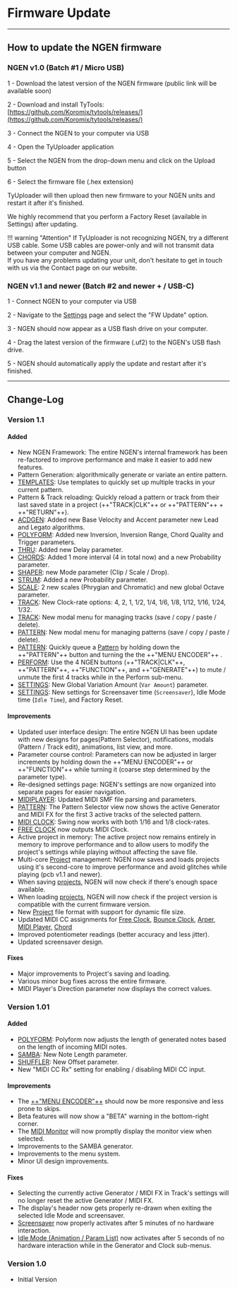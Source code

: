 # Firmware Update

---

## How to update the NGEN firmware

###  NGEN v1.0 (Batch #1 / Micro USB)

1 - Download the latest version of the NGEN firmware (public link will be available soon)

2 - Download and install TyTools: [https://github.com/Koromix/tytools/releases/](https://github.com/Koromix/tytools/releases/)

3 - Connect the NGEN to your computer via USB

4 - Open the TyUploader application

5 - Select the NGEN from the drop-down menu and click on the Upload button

6 - Select the firmware file (.hex extension)

TyUploader will then upload then new firmware to your NGEN units and restart it after it's finished. 

We highly recommend that you perform a Factory Reset (available in Settings) after updating.

!!! warning "Attention"
        If TyUploader is not recognizing NGEN, try a different USB cable. Some USB cables are power-only and will not transmit data between your computer and NGEN.  
        If you have any problems updating your unit, don't hesitate to get in touch with us via the Contact page on our website.

### NGEN v1.1 and newer (Batch #2 and newer + / USB-C)

1 - Connect NGEN to your computer via USB

2 - Navigate to the [Settings](settings.md) page and select the "FW Update" option.

3 - NGEN should now appear as a USB flash drive on your computer.

4 - Drag the latest version of the firmware (.uf2) to the NGEN's USB flash drive.

5 - NGEN should automatically apply the update and restart after it's finished.

---

## Change-Log

### Version 1.1

#### Added
- New NGEN Framework: The entire NGEN's internal framework has been re-factored to improve performance and make it easier to add new features.
- Pattern Generation: algorithmically generate or variate an entire pattern.
- [TEMPLATES](tools.md#template): Use templates to quickly set up multiple tracks in your current pattern.
- Pattern & Track reloading: Quickly reload a pattern or track from their last saved state in a project (++"TRACK|CLK"++ or ++"PATTERN"++ + ++"RETURN"++).
- [ACDGEN](generators.md#acdgen): Added new Base Velocity and Accent parameter new Lead and Legato algorithms.
- [POLYFORM](generators.md#polyform): Added new Inversion, Inversion Range, Chord Quality and Trigger parameters.
- [THRU](generators.md#thru): Added new Delay parameter.
- [CHORDS](midifx.md#chords): Added 1 more interval (4 in total now) and a new Probability parameter.
- [SHAPER](midifx.md#shaper): new Mode parameter (Clip / Scale / Drop).
- [STRUM](midifx.md#strum): Added a new Probability parameter.
- [SCALE](scale.md): 2 new scales (Phrygian and Chromatic) and new global Octave parameter.
- [TRACK](track.md): New Clock-rate options: 4, 2, 1, 1/2, 1/4, 1/6, 1/8, 1/12, 1/16, 1/24, 1/32.
- [TRACK](track.md): New modal menu for managing tracks (save / copy / paste / delete).
- [PATTERN](pattern.md#pattern-menu): New modal menu for managing patterns (save / copy / paste / delete).
- [PATTERN](pattern.md): Quickly queue a [Pattern](pattern.md) by holding down the ++"PATTERN"++ button and turning the the ++"MENU ENCODER"++ .
- [PERFORM](perform.md): Use the 4 NGEN buttons (++"TRACK|CLK"++, ++"PATTERN"++, ++"FUNCTION"++, and ++"GENERATE"++) to mute / unmute the first 4 tracks while in the Perform sub-menu.
- [SETTINGS](settings.md): New Global Variation Amount (```Var Amount```) parameter.
- [SETTINGS](settings.md): New settings for Screensaver time (```Screensaver```), Idle Mode time (```Idle Time```), and Factory Reset.

#### Improvements
- Updated user interface design: The entire NGEN UI has been update with new designs for pages(Pattern Selector), notifications, modals (Pattern / Track edit), animations, list view, and more.
- Parameter course control: Parameters can now be adjusted in larger increments by holding down the ++"MENU ENCODER"++ or ++"FUNCTION"++ while turning it (coarse step determined by the parameter type).
- Re-designed settings page: NGEN's settings are now organized into separate pages for easier navigation.
- [MIDIPLAYER](generators.md#midi-player): Updated MIDI SMF file parsing and parameters.
- [PATTERN](pattern.md): The Pattern Selector view now shows the active Generator and MIDI FX for the first 3 active tracks of the selected pattern.
- [MIDI CLOCK](clockgen.md#midi-clock): Swing now works with both 1/16 and 1/8 clock-rates.
- [FREE CLOCK](clockgen.md#free-clock) now outputs MIDI Clock.
- Active project in memory: The active project now remains entirely in memory to improve performance and to allow users to modify the project's settings while playing without affecting the save file.
- Multi-core [Project](projects.md) management: NGEN now saves and loads projects using it's second-core to improve performance and avoid glitches while playing (pcb v1.1 and newer).
- When saving [projects](projects.md), NGEN will now check if there's enough space available.
- When loading [projects](projects.md), NGEN will now check if the project version is compatible with the current firmware version.
- New [Project](projects.md) file format with support for dynamic file size.
- Updated MIDI CC assignments for [Free Clock](clockgen.md#free-clock), [Bounce Clock](clockgen.md#bounce-clock), [Arper](generators.md#arper), [MIDI Player](generators.md#midi-player), [Chord](midifx.md#chord) 
- Improved potentiometer readings (better accuracy and less jitter).
- Updated screensaver design.

  
#### Fixes
- Major improvements to Project's saving and loading.
- Various minor bug fixes across the entire firmware.
- MIDI Player's Direction parameter now displays the correct values.

### Version 1.01

#### Added

- [POLYFORM](generators.md#polyform): Polyform now adjusts the length of generated notes based on the length of incoming MIDI notes.
- [SAMBA](generators.md#samba): New Note Length parameter.
- [SHUFFLER](generators.md#samba): New Offset parameter.
- New "MIDI CC Rx" setting for enabling / disabling MIDI CC input.

#### Improvements

- The [++"MENU ENCODER"++](hardwarecontrols.md#encoder) should now be more responsive and less prone to skips.
- Beta features will now show a "BETA" warning in the bottom-right corner.
- The [MIDI Monitor](tools.md#midi-monitor-monitor) will now promptly display the monitor view when selected.
- Improvements to the SAMBA generator.
- Improvements to the menu system.
- Minor UI design improvements.

#### Fixes
- Selecting the currently active Generator / MIDI FX in Track's settings will no longer reset the active Generator / MIDI FX.
- The display's header now gets properly re-drawn when exiting the selected Idle Mode and screensaver.
- [Screensaver](menunavigation.md#screensaver) now properly activates after 5 minutes of no hardware interaction.
- [Idle Mode (Animation / Param List)](menunavigation.md#idle-modes) now activates after 5 seconds of no hardware interaction while in the Generator and Clock sub-menus.


### Version 1.0

- Initial Version
